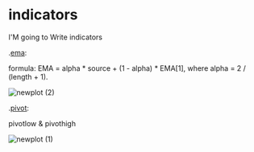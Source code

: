 # indicators
I'M going to Write indicators  







.[ema](https://github.com/mohder79/indicators/blob/main/Pivot):

formula: EMA = alpha * source + (1 - alpha) * EMA[1], where alpha = 2 / (length + 1).


![newplot (2)](https://user-images.githubusercontent.com/102425717/179373801-4bb3438a-9ac3-4243-b04e-0e76658f1c2a.png)



.[pivot](https://github.com/mohder79/indicators/blob/main/Pivot):

pivotlow & pivothigh

![newplot (1)](https://user-images.githubusercontent.com/102425717/179373724-0809672b-b4e8-4fe3-b519-90eaa2e18293.png)


